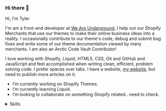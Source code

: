 ### Hi there 👋

<!--
**tyler-vs/tyler-vs** is a ✨ _special_ ✨ repository because its `README.md` (this file) appears on your GitHub profile.

Here are some ideas to get you started:

- 🔭 I’m currently working on ...
- 🌱 I’m currently learning ...
- 👯 I’m looking to collaborate on ...
- 🤔 I’m looking for help with ...
- 💬 Ask me about ...
- 📫 How to reach me: ...
- 😄 Pronouns: ...
- ⚡ Fun fact: ...
-->

Hi, I'm Tyler

I'm am a front-end developer at [We Are Underground](https://www.weareunderground.com/), I help out our Shopify Merchants that use our themes to make their online business ideas into a reality. I occasionally contribute to our theme's code, debug and submit bug fixes and write some of our theme documentation viewed by many merchants. I am also an Arctic Code Vault Contributor!

I love working with Shopify, Liquid, HTML5, CSS, Git and GitHub and JavaScript and feel accomplished when writing clean, efficient, problem solving code. I prefer spaces over tabs. I have a website, [my website](https://tylervanschaick.com/), but need to publish more articles on it.

- I’m currently working on Shopify Themes.
- I’m currently learning Liquid.
- I’m looking to collaborate on something Shopify related.. need to check.


<details>
  <summary>Skills</summary>

Here are some things I know

- HTML
- CSS
- JavaScript
- Shopify
- Liquid
- jQuery
- Git
- GitHub
- Terminal.app (cli)
- Adobe Photoshop
- Word and Excel
- Responsive Web Design 
- BEM
- Jekyll

</details>
